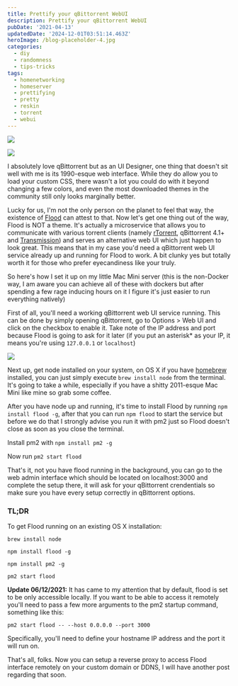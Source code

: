 ```yaml
---
title: Prettify your qBittorrent WebUI
description: Prettify your qBittorrent WebUI
pubDate: '2021-04-13'
updatedDate: '2024-12-01T03:51:14.463Z'
heroImage: /blog-placeholder-4.jpg
categories:
  - diy
  - randomness
  - tips-tricks
tags:
  - homenetworking
  - homeserver
  - prettifying
  - pretty
  - reskin
  - torrent
  - webui
---
```


![](/blog-placeholder-4.jpg)

![](/blog-placeholder-4.jpg)

I absolutely love qBittorrent but as an UI Designer, one thing that doesn't sit well with me is its 1990-esque web interface. While they do allow you to load your custom CSS, there wasn't a lot you could do with it beyond changing a few colors, and even the most downloaded themes in the community still only looks marginally better.

<!--more-->

Lucky for us, I'm not the only person on the planet to feel that way, the existence of [Flood](https://github.com/jesec/flood) can attest to that. Now let's get one thing out of the way, Flood is NOT a theme. It's actually a microservice that allows you to communicate with various torrent clients (namely [rTorrent](https://github.com/rakshasa/rtorrent), qBittorrent 4.1+ and [Transmission](https://github.com/transmission/transmission)) and serves an alternative web UI which just happen to look great. This means that in my case you'd need a qBittorrent web UI service already up and running for Flood to work. A bit clunky yes but totally worth it for those who prefer eyecandiness like your truly.

So here's how I set it up on my little Mac Mini server (this is the non-Docker way, I am aware you can achieve all of these with dockers but after spending a few rage inducing hours on it I figure it's just easier to run everything natively)

First of all, you'll need a working qBittorrent web UI service running. This can be done by simply opening qBittorrent, go to Options > Web UI and click on the checkbox to enable it. Take note of the IP address and port because Flood is going to ask for it later (if you put an asterisk\* as your IP, it means you're using `127.0.0.1` or `localhost`)

![](/blog-placeholder-5.jpg)

Next up, get node installed on your system, on OS X if you have [homebrew](https://brew.sh/) installed, you can just simply execute `brew install node` from the terminal. It's going to take a while, especially if you have a shitty 2011-esque Mac Mini like mine so grab some coffee.

After you have node up and running, it's time to install Flood by running `npm install flood -g`, after that you can run `npm flood` to start the service but before we do that I strongly advise you run it with pm2 just so Flood doesn't close as soon as you close the terminal.

Install pm2 with `npm install pm2 -g`

Now run `pm2 start flood`

That's it, not you have flood running in the background, you can go to the web admin interface which should be located on localhost:3000 and complete the setup there, it will ask for your qBittorrent crendentials so make sure you have every setup correctly in qBittorrent options.

### TL;DR

To get Flood running on an existing OS X installation:

```
brew install node
```

```
npm install flood -g
```

```
npm install pm2 -g
```

```
pm2 start flood
```

**Update 06/12/2021:** It has came to my attention that by default, flood is set to be only accessible locally. If you want to be able to access it remotely you'll need to pass a few more arguments to the pm2 startup command, something like this:

```
pm2 start flood -- --host 0.0.0.0 --port 3000
```

Specifically, you'll need to define your hostname IP address and the port it will run on.

That's all, folks. Now you can setup a reverse proxy to access Flood interface remotely on your custom domain or DDNS, I will have another post regarding that soon.
